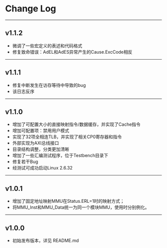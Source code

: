 # Change Log
--------------------------------------------------
## v1.1.2
- 微调了一些宏定义的表述和代码格式
- 修复致命错误：AdEL和AdES异常产生的Cause.ExcCode相反

--------------------------------------------------
## v1.1.1
- 修复中断发生在访存等待中导致的bug
- 该日志反序

--------------------------------------------------
## v1.1.0
- 增加了可配置大小的直接映射指令/数据缓存，并实现了Cache指令
- 增加可配置项：禁用用户模式
- 实现了32项全相连TLB，并实现了相关CP0寄存器和指令
- 外部实现为AXI总线接口
- 目录结构调整，分类更加清晰
- 增加了一些汇编测试程序，位于Testbench目录下
- 修复若干Bug
- 经测试可成功启动Linux 2.6.32

--------------------------------------------------
## v1.0.1
- 增加了固定地址映射MMU在Status.ERL=1时的映射方式；
- 将MMU_Inst和MMU_Data统一为同一个模块MMU，使用时分别例化。

--------------------------------------------------
## v1.0.0
- 初始发布版本，详见 README.md


